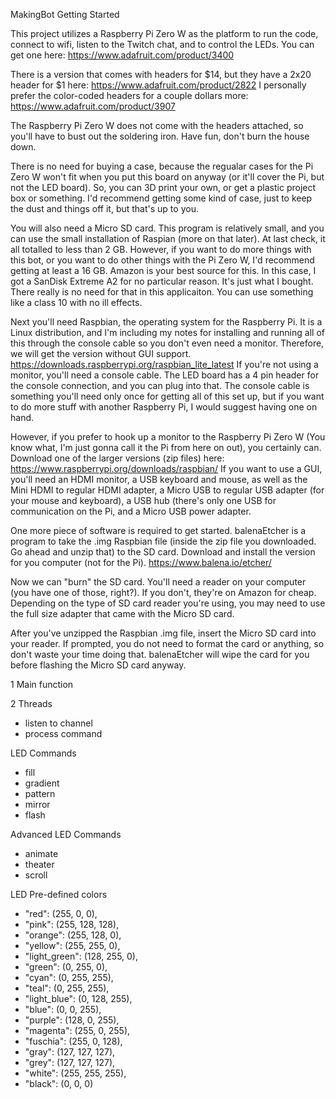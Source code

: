 
MakingBot
Getting Started

This project utilizes a Raspberry Pi Zero W as the platform to run the code, connect to wifi, listen to the Twitch chat, and to control the LEDs.
You can get one here:
https://www.adafruit.com/product/3400

There is a version that comes with headers for $14, but they have a 2x20 header for $1 here:
https://www.adafruit.com/product/2822
I personally prefer the color-coded headers for a couple dollars more:
https://www.adafruit.com/product/3907

The Raspberry Pi Zero W does not come with the headers attached, so you'll have to bust out the soldering iron. Have fun, don't burn the house down.

There is no need for buying a case, because the regualar cases for the Pi Zero W won't fit when you put this board on anyway (or it'll cover the Pi, but not the LED board). So, you can 3D print your own, or get a plastic project box or something. I'd recommend getting some kind of case, just to keep the dust and things off it, but that's up to you.

You will also need a Micro SD card. This program is relatively small, and you can use the small installation of Raspian (more on that later). At last check, it all totalled to less than 2 GB. However, if you want to do more things with this bot, or you want to do other things with the Pi Zero W, I'd recommend getting at least a 16 GB.
Amazon is your best source for this. In this case, I got a SanDisk Extreme A2 for no particular reason. It's just what I bought. There really is no need for that in this applicaiton. You can use something like a class 10 with no ill effects.

Next you'll need Raspbian, the operating system for the Raspberry Pi. It is a Linux distribution, and I'm including my notes for installing and running all of this through the console cable so you don't even need a monitor. Therefore, we will get the version without GUI support.
https://downloads.raspberrypi.org/raspbian_lite_latest
If you're not using a monitor, you'll need a console cable. The LED board has a 4 pin header for the console connection, and you can plug into that. The console cable is something you'll need only once for getting all of this set up, but if you want to do more stuff with another Raspberry Pi, I would suggest having one on hand.

However, if you prefer to hook up a monitor to the Raspberry Pi Zero W (You know what, I'm just gonna call it the Pi from here on out), you certainly can. Download one of the larger versions (zip files) here:
https://www.raspberrypi.org/downloads/raspbian/
If you want to use a GUI, you'll need an HDMI monitor, a USB keyboard and mouse, as well as the Mini HDMI to regular HDMI adapter, a Micro USB to regular USB adapter (for your mouse and keyboard), a USB hub (there's only one USB for communication on the Pi, and a Micro USB power adapter.


One more piece of software is required to get started. balenaEtcher is a program to take the .img Raspbian file (inside the zip file you downloaded. Go ahead and unzip that) to the SD card.
Download and install the version for you computer (not for the Pi).
https://www.balena.io/etcher/

Now we can "burn" the SD card. You'll need a reader on your computer (you have one of those, right?). If you don't, they're on Amazon for cheap.
Depending on the type of SD card reader you're using, you may need to use the full size adapter that came with the Micro SD card.

After you've unzipped the Raspbian .img file, insert the Micro SD card into your reader. If prompted, you do not need to format the card or anything, so don't waste your time doing that. balenaEtcher will wipe the card for you before flashing the Micro SD card anyway.
















1 Main function

2 Threads
- listen to channel
- process command

LED Commands
 - fill
 - gradient
 - pattern
 - mirror
 - flash

Advanced LED Commands
 - animate
 - theater
 - scroll
 
LED Pre-defined colors
  * "red": (255, 0, 0),
  * "pink": (255, 128, 128),
  * "orange": (255, 128, 0),
  * "yellow": (255, 255, 0),
  * "light_green": (128, 255, 0),
  * "green": (0, 255, 0),
  * "cyan": (0, 255, 255),
  * "teal": (0, 255, 255),
  * "light_blue": (0, 128, 255),
  * "blue": (0, 0, 255),
  * "purple": (128, 0, 255),
  * "magenta": (255, 0, 255),
  * "fuschia": (255, 0, 128),
  * "gray": (127, 127, 127),
  * "grey": (127, 127, 127),
  * "white": (255, 255, 255),
  * "black": (0, 0, 0)
